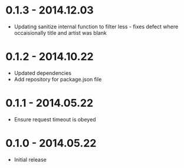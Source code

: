 # 0.1.3 - 2014.12.03

* Updating sanitize internal function to filter less - fixes defect where occaisionally title and artist was blank

# 0.1.2 - 2014.10.22

* Updated dependencies
* Add repository for package.json file

# 0.1.1 - 2014.05.22

* Ensure request timeout is obeyed

# 0.1.0 - 2014.05.22

* Initial release
